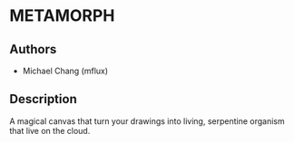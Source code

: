 # METAMORPH

## Authors
- Michael Chang (mflux)

## Description
A magical canvas that turn your drawings into living, serpentine organism that live on the cloud.

